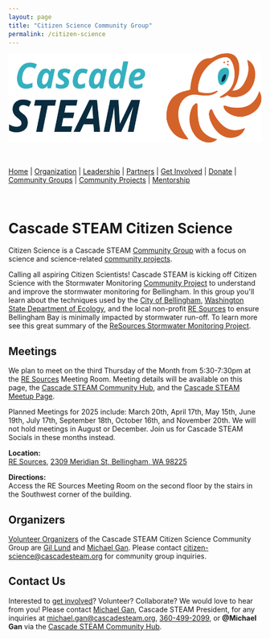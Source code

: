 ```yaml
---
layout: page
title: "Citizen Science Community Group"
permalink: /citizen-science
---
```

<style>
  .header {
	display: none;
  }
  .footer {
	display: none;
  }
</style>

<p align="center"><img src="/assets/images/Cascade_STEAM_horizontal_logo_primary.svg" width="600" height="178" /></p>

<br>

[Home](/) | [Organization](/organization) | [Leadership](/leadership) | [Partners](/partners) | [Get Involved](/get-involved) | [Donate](/donate) | [Community Groups](/community-groups) | [Community Projects](/community-projects) | [Mentorship](/mentorship)

<br>

# Cascade STEAM Citizen Science

Citizen Science is a Cascade STEAM [Community Group](community-groups) with a focus on science and science-related [community projects](community-projects).

Calling all aspiring Citizen Scientists\! Cascade STEAM is kicking off Citizen Science with the Stormwater Monitoring [Community Project](community-projects) to understand and improve the stormwater monitoring for Bellingham. In this group you'll learn about the techniques used by the [City of Bellingham](https://cob.org/services/environment/stormwater), [Washington State Department of Ecology](https://ecology.wa.gov/water-shorelines/water-quality/nonpoint-pollution/stormwater), and the local non-profit [RE Sources](https://re-sources.org) to ensure Bellingham Bay is minimally impacted by stormwater run-off. To learn more see this great summary of the [ReSources Stormwater Monitoring Project](https://www.re-sources.org/2024/06/three-years-of-bellingham-stormwater-monitoring-reveals-pollution-hotspots-including-taylor-dock/).

## Meetings

We plan to meet on the third Thursday of the Month from 5:30-7:30pm at the [RE Sources](https://re-sources.org) Meeting Room. Meeting details will be available on this page, the [Cascade STEAM Community Hub](http://hub.cascadesteam.org), and the [Cascade STEAM Meetup Page](https://www.meetup.com/cascadesteam).

Planned Meetings for 2025 include: March 20th, April 17th, May 15th, June 19th, July 17th, September 18th, October 16th, and November 20th. We will not hold meetings in August or December. Join us for Cascade STEAM Socials in these months instead.

**Location:**<br>
[RE Sources](https://maps.app.goo.gl/GgWdUnySYs34MGj46), [2309 Meridian St, Bellingham, WA 98225](https://www.google.com/maps/place/2309+Meridian+St,+Bellingham,+WA+98225/)<br>

**Directions:**<br>
Access the RE Sources Meeting Room on the second floor by the stairs in the Southwest corner of the building.

## Organizers

[Volunteer Organizers](https://cascadesteam.org/leadership) of the Cascade STEAM Citizen Science Community Group are [Gil Lund](https://www.linkedin.com/in/gwlund) and [Michael Gan](https://www.linkedin.com/in/michaelbgan). Please contact [citizen-science@cascadesteam.org](mailto:citizen-science@cascadesteam.org) for community group inquiries.

## Contact Us
Interested to [get involved](/get-involved)? Volunteer? Collaborate? We would love to hear from you! Please contact [Michael Gan](https://www.linkedin.com/in/michaelbgan), Cascade STEAM President, for any inquiries at [michael.gan@cascadesteam.org](mailto:michael.gan@cascadesteam.org), [360-499-2099](tel:3604992099), or **@Michael Gan** via the [Cascade STEAM Community Hub](http://hub.cascadesteam.org).
